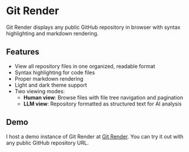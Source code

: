 # Git Render

Git Render displays any public GitHub repository in browser with syntax highlighting and markdown rendering.

## Features

- View all repository files in one organized, readable format
- Syntax highlighting for code files
- Proper markdown rendering
- Light and dark theme support
- Two viewing modes:
  - **Human view**: Browse files with file tree navigation and pagination
  - **LLM view**: Repository formatted as structured text for AI analysis 

## Demo


I host a demo instance of Git Render at [Git Render](https://melashri.net/grender). You can try it out with any public GitHub repository URL.